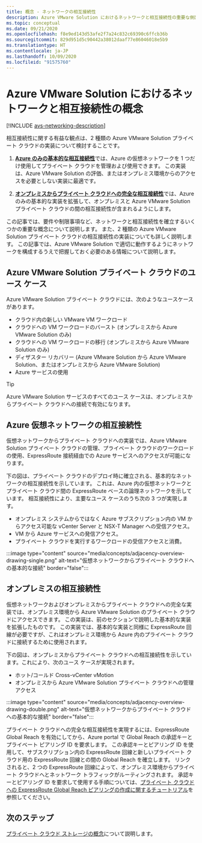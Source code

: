 ```yaml
---
title: 概念 - ネットワークの相互接続性
description: Azure VMware Solution におけるネットワークと相互接続性の重要な側面とユース ケースについて説明します。
ms.topic: conceptual
ms.date: 09/21/2020
ms.openlocfilehash: f8e9ed143d53afe2f7a24c832c69390c6ffcb36b
ms.sourcegitcommit: 829d951d5c90442a38012daaf77e86046018e5b9
ms.translationtype: HT
ms.contentlocale: ja-JP
ms.lasthandoff: 10/09/2020
ms.locfileid: "91575760"
---
```

# <a name="azure-vmware-solution-networking-and-interconnectivity-concepts"></a>Azure VMware Solution におけるネットワークと相互接続性の概念

[!INCLUDE [avs-networking-description](includes/azure-vmware-solution-networking-description.md)]

相互接続性に関する有益な観点は、2 種類の Azure VMware Solution プライベート クラウドの実装について検討することです。

1. [**Azure のみの基本的な相互接続性**](#azure-virtual-network-interconnectivity)では、Azure の仮想ネットワークを 1 つだけ使用してプライベート クラウドを管理および使用できます。 この実装は、Azure VMware Solution の評価、またはオンプレミス環境からのアクセスを必要としない実装に最適です。

1. [**オンプレミスからプライベート クラウドへの完全な相互接続性**](#on-premises-interconnectivity)では、Azure のみの基本的な実装を拡張して、オンプレミスと Azure VMware Solution プライベート クラウドの間の相互接続性が含まれるようにします。
 
この記事では、要件や制限事項など、ネットワークと相互接続性を確立するいくつかの重要な概念について説明します。 また、2 種類の Azure VMware Solution プライベート クラウドの相互接続性の実装についても詳しく説明します。 この記事では、Azure VMware Solution で適切に動作するようにネットワークを構成するうえで把握しておく必要のある情報について説明します。

## <a name="azure-vmware-solution-private-cloud-use-cases"></a>Azure VMware Solution プライベート クラウドのユース ケース

Azure VMware Solution プライベート クラウドには、次のようなユースケースがあります。
- クラウド内の新しい VMware VM ワークロード
- クラウドへの VM ワークロードのバースト (オンプレミスから Azure VMware Solution のみ)
- クラウドへの VM ワークロードの移行 (オンプレミスから Azure VMware Solution のみ)
- ディザスター リカバリー (Azure VMware Solution から Azure VMware Solution、またはオンプレミスから Azure VMware Solution)
- Azure サービスの使用

> [!TIP]
> Azure VMware Solution サービスのすべてのユース ケースは、オンプレミスからプライベート クラウドへの接続で有効になります。

## <a name="azure-virtual-network-interconnectivity"></a>Azure 仮想ネットワークの相互接続性

仮想ネットワークからプライベート クラウドへの実装では、Azure VMware Solution プライベート クラウドの管理、プライベート クラウドのワークロードの使用、ExpressRoute 接続経由での Azure サービスへのアクセスが可能になります。 

下の図は、プライベート クラウドのデプロイ時に確立される、基本的なネットワークの相互接続性を示しています。 これは、Azure 内の仮想ネットワークとプライベート クラウド間の ExpressRoute ベースの論理ネットワークを示しています。 相互接続性により、主要なユース ケースのうち次の 3 つが実現します。
* オンプレミス システムからではなく Azure サブスクリプション内の VM からアクセス可能な vCenter Server と NSX-T Manager への受信アクセス。 
* VM から Azure サービスへの発信アクセス。 
* プライベート クラウドを実行するワークロードの受信アクセスと消費。

:::image type="content" source="media/concepts/adjacency-overview-drawing-single.png" alt-text="仮想ネットワークからプライベート クラウドへの基本的な接続" border="false":::

## <a name="on-premises-interconnectivity"></a>オンプレミスの相互接続性

仮想ネットワークおよびオンプレミスからプライベート クラウドへの完全な実装では、オンプレミス環境から Azure VMware Solution のプライベート クラウドにアクセスできます。 この実装は、前のセクションで説明した基本的な実装を拡張したものです。 この実装では、基本的な実装と同様に ExpressRoute 回線が必要ですが、これはオンプレミス環境から Azure 内のプライベート クラウドに接続するために使用されます。 

下の図は、オンプレミスからプライベート クラウドへの相互接続性を示しています。これにより、次のユース ケースが実現されます。
* ホット/コールド Cross-vCenter vMotion
* オンプレミスから Azure VMware Solution プライベート クラウドへの管理アクセス

:::image type="content" source="media/concepts/adjacency-overview-drawing-double.png" alt-text="仮想ネットワークからプライベート クラウドへの基本的な接続" border="false":::

プライベート クラウドへの完全な相互接続性を実現するには、ExpressRoute Global Reach を有効にしてから、Azure portal で Global Reach の承認キーとプライベート ピアリング ID を要求します。 この承認キーとピアリング ID を使用して、サブスクリプション内の ExpressRoute 回線と新しいプライベート クラウド用の ExpressRoute 回線との間の Global Reach を確立します。 リンクされると、2 つの ExpressRoute 回線によって、オンプレミス環境からプライベート クラウドへとネットワーク トラフィックがルーティングされます。  承認キーとピアリング ID を要求して使用する手順については、[プライベート クラウドへの ExpressRoute Global Reach ピアリングの作成に関するチュートリアル](tutorial-expressroute-global-reach-private-cloud.md)を参照してください。



## <a name="next-steps"></a>次のステップ 
[プライベート クラウド ストレージの概念](concepts-storage.md)について説明します。


<!-- LINKS - external -->
[enable Global Reach]: ../expressroute/expressroute-howto-set-global-reach.md

<!-- LINKS - internal -->

